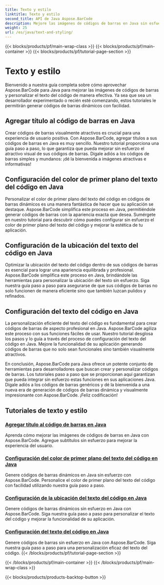 ```yaml
---
title: Texto y estilo
linktitle: Texto y estilo
second_title: API de Java Aspose.BarCode
description: Mejore las imágenes de códigos de barras en Java sin esfuerzo con Aspose.BarCode. Aprenda a agregar subtítulos para mejorar la experiencia del usuario. Personalice el texto del código en códigos de barras dinámicos.
weight: 25
url: /es/java/text-and-styling/
---
```


{{< blocks/products/pf/main-wrap-class >}}
{{< blocks/products/pf/main-container >}}
{{< blocks/products/pf/tutorial-page-section >}}

# Texto y estilo


Bienvenido a nuestra guía completa sobre cómo aprovechar Aspose.BarCode para Java para mejorar las imágenes de códigos de barras y personalizar el texto del código de manera efectiva. Ya sea que sea un desarrollador experimentado o recién esté comenzando, estos tutoriales le permitirán generar códigos de barras dinámicos con facilidad.

## Agregar título al código de barras en Java

Crear códigos de barras visualmente atractivos es crucial para una experiencia de usuario positiva. Con Aspose.BarCode, agregar títulos a sus códigos de barras en Java es muy sencillo. Nuestro tutorial proporciona una guía paso a paso, lo que garantiza que pueda mejorar sin esfuerzo el atractivo visual de sus códigos de barras. Dígale adiós a los códigos de barras simples y mundanos: ¡dé la bienvenida a imágenes atractivas e informativas!

## Configuración del color de primer plano del texto del código en Java

Personalizar el color de primer plano del texto del código en códigos de barras dinámicos es una manera fantástica de hacer que su aplicación se destaque. Aspose.BarCode simplifica este proceso en Java, permitiéndole generar códigos de barras con la apariencia exacta que desea. Sumérgete en nuestro tutorial para descubrir cómo puedes configurar sin esfuerzo el color de primer plano del texto del código y mejorar la estética de tu aplicación.

## Configuración de la ubicación del texto del código en Java

Optimizar la ubicación del texto del código dentro de sus códigos de barras es esencial para lograr una apariencia equilibrada y profesional. Aspose.BarCode simplifica este proceso en Java, brindándole las herramientas para personalizar la ubicación del texto sin esfuerzo. Siga nuestra guía paso a paso para asegurarse de que sus códigos de barras no solo funcionen de manera eficiente sino que también luzcan pulidos y refinados.

## Configuración del texto del código en Java

La personalización eficiente del texto del código es fundamental para crear códigos de barras de aspecto profesional en Java. Aspose.BarCode agiliza este proceso con sus funciones fáciles de usar. Nuestro tutorial desglosa los pasos y lo guía a través del proceso de configuración del texto del código en Java. Mejore la funcionalidad de su aplicación generando códigos de barras que no solo sean funcionales sino también visualmente atractivos.

En conclusión, Aspose.BarCode para Java ofrece un potente conjunto de herramientas para desarrolladores que buscan crear y personalizar códigos de barras. Los tutoriales paso a paso que se proporcionan aquí garantizan que pueda integrar sin esfuerzo estas funciones en sus aplicaciones Java. Dígale adiós a los códigos de barras genéricos y dé la bienvenida a una nueva era de generación de códigos de barras dinámica y visualmente impresionante con Aspose.BarCode. ¡Feliz codificación!

## Tutoriales de texto y estilo
### [Agregar título al código de barras en Java](./adding-caption-barcode/)
Aprenda cómo mejorar las imágenes de códigos de barras en Java con Aspose.BarCode. Agregue subtítulos sin esfuerzo para mejorar la experiencia del usuario.
### [Configuración del color de primer plano del texto del código en Java](./setting-code-text-foreground-color/)
Genere códigos de barras dinámicos en Java sin esfuerzo con Aspose.BarCode. Personalice el color de primer plano del texto del código con facilidad utilizando nuestra guía paso a paso.
### [Configuración de la ubicación del texto del código en Java](./setting-code-text-location/)
Genere códigos de barras dinámicos sin esfuerzo en Java con Aspose.BarCode. Siga nuestra guía paso a paso para personalizar el texto del código y mejorar la funcionalidad de su aplicación.
### [Configuración del texto del código en Java](./setting-code-text/)
Genere códigos de barras sin esfuerzo en Java con Aspose.BarCode. Siga nuestra guía paso a paso para una personalización eficaz del texto del código.
{{< /blocks/products/pf/tutorial-page-section >}}

{{< /blocks/products/pf/main-container >}}
{{< /blocks/products/pf/main-wrap-class >}}

{{< blocks/products/products-backtop-button >}}
